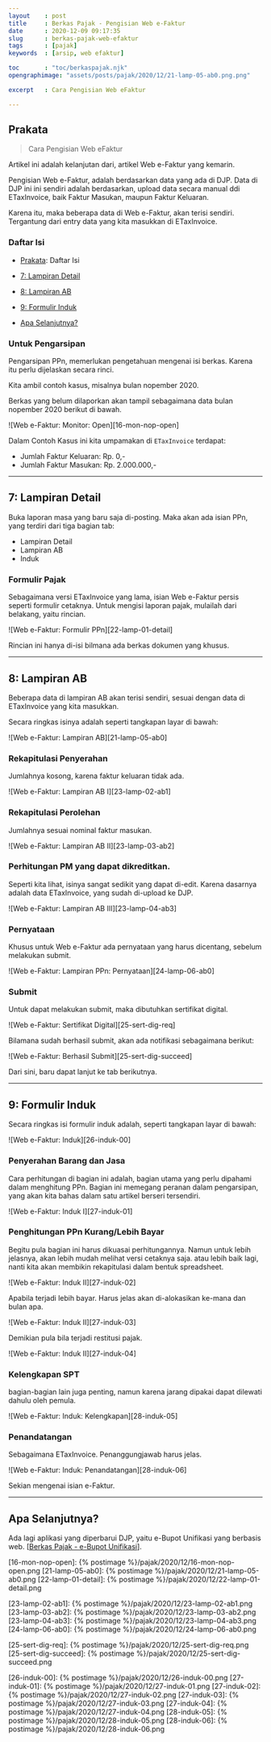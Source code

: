 ```yaml
---
layout    : post
title     : Berkas Pajak - Pengisian Web e-Faktur
date      : 2020-12-09 09:17:35
slug      : berkas-pajak-web-efaktur
tags      : [pajak]
keywords  : [arsip, web efaktur]

toc       : "toc/berkaspajak.njk"
opengraphimage: "assets/posts/pajak/2020/12/21-lamp-05-ab0.png.png"

excerpt   : Cara Pengisian Web eFaktur

---
```


<a name="prakata"></a>

## Prakata

> Cara Pengisian Web eFaktur

Artikel ini adalah kelanjutan dari,
artikel Web e-Faktur yang kemarin.

Pengisian Web e-Faktur,
adalah berdasarkan data yang ada di DJP.
Data di DJP ini ini sendiri adalah berdasarkan,
upload data secara manual ddi ETaxInvoice,
baik Faktur Masukan, maupun Faktur Keluaran.

Karena itu, maka beberapa data di Web e-Faktur, akan terisi sendiri.
Tergantung dari entry data yang kita masukkan di ETaxInvoice.

### Daftar Isi

* [Prakata](#prakata): Daftar Isi

* [7: Lampiran Detail](#rinci)

* [8: Lampiran AB](#ab)

* [9: Formulir Induk](#induk)

* [Apa Selanjutnya?](#selanjutnya)

### Untuk Pengarsipan

Pengarsipan PPn,
memerlukan pengetahuan mengenai isi berkas.
Karena itu perlu dijelaskan secara rinci.

Kita ambil contoh kasus,
misalnya bulan nopember 2020.

Berkas yang belum dilaporkan akan tampil sebagaimana 
data bulan nopember 2020 berikut di bawah.

![Web e-Faktur: Monitor: Open][16-mon-nop-open]

Dalam Contoh Kasus ini kita umpamakan di `ETaxInvoice` terdapat:

* Jumlah Faktur Keluaran: Rp. 0,-
* Jumlah Faktur Masukan: Rp. 2.000.000,-

-- -- --

<a name="rinci"></a>

## 7: Lampiran Detail

Buka laporan masa yang baru saja di-posting.
Maka akan ada isian PPn, yang terdiri dari tiga bagian tab:

* Lampiran Detail
* Lampiran AB
* Induk

### Formulir Pajak

Sebagaimana versi ETaxInvoice yang lama,
isian Web e-Faktur persis seperti formulir cetaknya.
Untuk mengisi laporan pajak,
mulailah dari belakang, yaitu rincian.

![Web e-Faktur: Formulir PPn][22-lamp-01-detail]

Rincian ini hanya di-isi bilmana ada berkas dokumen yang khusus.

-- -- --

<a name="ab"></a>

## 8: Lampiran AB

Beberapa data di lampiran AB akan terisi sendiri,
sesuai dengan data di ETaxInvoice yang kita masukkan.

Secara ringkas isinya adalah seperti tangkapan layar di bawah:

![Web e-Faktur: Lampiran AB][21-lamp-05-ab0]

### Rekapitulasi Penyerahan

Jumlahnya kosong,
karena faktur keluaran tidak ada.

![Web e-Faktur: Lampiran AB I][23-lamp-02-ab1]

### Rekapitulasi Perolehan

Jumlahnya sesuai nominal faktur masukan.

![Web e-Faktur: Lampiran AB II][23-lamp-03-ab2]

### Perhitungan PM yang dapat dikreditkan.

Seperti kita lihat,
isinya sangat sedikit yang dapat di-edit.
Karena dasarnya adalah data ETaxInvoice,
yang sudah di-upload ke DJP.

![Web e-Faktur: Lampiran AB III][23-lamp-04-ab3]

### Pernyataan

Khusus untuk Web e-Faktur ada pernyataan yang harus dicentang,
sebelum melakukan submit.

![Web e-Faktur: Lampiran PPn: Pernyataan][24-lamp-06-ab0]

### Submit

Untuk dapat melakukan submit,
maka dibutuhkan sertifikat digital.

![Web e-Faktur: Sertifikat Digital][25-sert-dig-req]

Bilamana sudah berhasil submit,
akan ada notifikasi sebagaimana berikut:

![Web e-Faktur: Berhasil Submit][25-sert-dig-succeed]

Dari sini, baru dapat lanjut ke tab berikutnya.

-- -- --

<a name="induk"></a>

## 9: Formulir Induk

Secara ringkas isi formulir induk adalah,
seperti tangkapan layar di bawah:

![Web e-Faktur: Induk][26-induk-00]

### Penyerahan Barang dan Jasa

Cara perhitungan di bagian ini adalah,
bagian utama yang perlu dipahami dalam menghitung PPn.
Bagian ini memegang peranan dalam pengarsipan,
yang akan kita bahas dalam satu artikel berseri tersendiri.

![Web e-Faktur: Induk I][27-induk-01]

### Penghitungan PPn Kurang/Lebih Bayar

Begitu pula bagian ini harus dikuasai perhitungannya.
Namun untuk lebih jelasnya,
akan lebih mudah melihat versi cetaknya saja.
atau lebih baik lagi, nanti kita akan membikin rekapitulasi
dalam bentuk spreadsheet.

![Web e-Faktur: Induk II][27-induk-02]

Apabila terjadi lebih bayar.
Harus jelas akan di-alokasikan ke-mana dan bulan apa.

![Web e-Faktur: Induk II][27-induk-03]

Demikian pula bila terjadi restitusi pajak.

![Web e-Faktur: Induk II][27-induk-04]

### Kelengkapan SPT

bagian-bagian lain juga penting,
namun karena jarang dipakai dapat dilewati dahulu oleh pemula.

![Web e-Faktur: Induk: Kelengkapan][28-induk-05]

### Penandatangan

Sebagaimana ETaxInvoice.
Penanggungjawab harus jelas.

![Web e-Faktur: Induk: Penandatangan][28-induk-06]

Sekian mengenai isian e-Faktur.

-- -- --

<a name="selanjutnya"></a>

## Apa Selanjutnya?

Ada lagi aplikasi yang diperbarui DJP,
yaitu e-Bupot Unifikasi yang berbasis web.
[[Berkas Pajak - e-Bupot Unifikasi][local-whats-next]].

[//]: <> ( -- -- -- links below -- -- -- )

[local-whats-next]:     /pajak/2022/06/11/berkas-pajak-unifikasi.html

[16-mon-nop-open]:      {% postimage %}/pajak/2020/12/16-mon-nop-open.png
[21-lamp-05-ab0]:       {% postimage %}/pajak/2020/12/21-lamp-05-ab0.png
[22-lamp-01-detail]:    {% postimage %}/pajak/2020/12/22-lamp-01-detail.png

[23-lamp-02-ab1]:       {% postimage %}/pajak/2020/12/23-lamp-02-ab1.png
[23-lamp-03-ab2]:       {% postimage %}/pajak/2020/12/23-lamp-03-ab2.png
[23-lamp-04-ab3]:       {% postimage %}/pajak/2020/12/23-lamp-04-ab3.png
[24-lamp-06-ab0]:       {% postimage %}/pajak/2020/12/24-lamp-06-ab0.png

[25-sert-dig-req]:      {% postimage %}/pajak/2020/12/25-sert-dig-req.png
[25-sert-dig-succeed]:  {% postimage %}/pajak/2020/12/25-sert-dig-succeed.png

[26-induk-00]:          {% postimage %}/pajak/2020/12/26-induk-00.png
[27-induk-01]:          {% postimage %}/pajak/2020/12/27-induk-01.png
[27-induk-02]:          {% postimage %}/pajak/2020/12/27-induk-02.png
[27-induk-03]:          {% postimage %}/pajak/2020/12/27-induk-03.png
[27-induk-04]:          {% postimage %}/pajak/2020/12/27-induk-04.png
[28-induk-05]:          {% postimage %}/pajak/2020/12/28-induk-05.png
[28-induk-06]:          {% postimage %}/pajak/2020/12/28-induk-06.png

